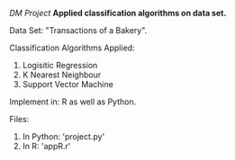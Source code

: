  *DM Project*
**Applied classification algorithms on data set.**

Data Set: "Transactions of a Bakery". 

Classification Algorithms Applied:
  1. Logisitic Regression
  2. K Nearest Neighbour
  3. Support Vector Machine
  
Implement in: R as well as Python. 

Files: 
  1. In Python: 'project.py'
  2. In R: 'appR.r'
  
